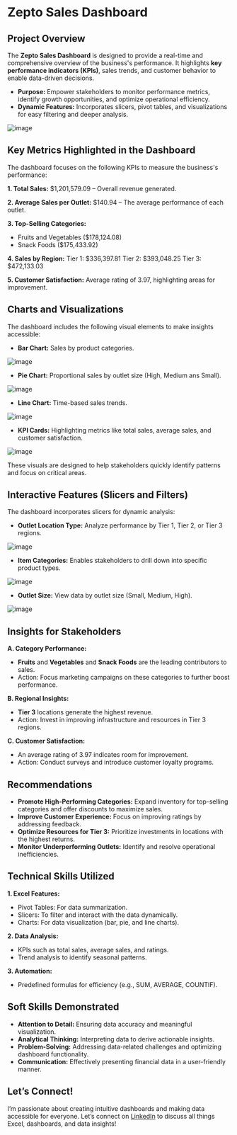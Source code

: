 # Zepto Sales Dashboard

## Project Overview
The **Zepto Sales Dashboard** is designed to provide a real-time and comprehensive overview of the business's performance. It highlights **key performance indicators (KPIs)**, sales trends, and customer behavior to enable data-driven decisions.

- **Purpose:** Empower stakeholders to monitor performance metrics, identify growth opportunities, and optimize operational efficiency.
- **Dynamic Features:** Incorporates slicers, pivot tables, and visualizations for easy filtering and deeper analysis.

![image](https://github.com/user-attachments/assets/849f19a0-5310-4d15-83db-f2a6fb257bbd)


## Key Metrics Highlighted in the Dashboard
The dashboard focuses on the following KPIs to measure the business's performance:

**1. Total Sales:** $1,201,579.09 – Overall revenue generated.

**2. Average Sales per Outlet:** $140.94 – The average performance of each outlet.

**3. Top-Selling Categories:**
- Fruits and Vegetables ($178,124.08)
- Snack Foods ($175,433.92)
  
**4. Sales by Region:**
Tier 1: $336,397.81
Tier 2: $393,048.25
Tier 3: $472,133.03

**5. Customer Satisfaction:** Average rating of 3.97, highlighting areas for improvement.

## Charts and Visualizations
The dashboard includes the following visual elements to make insights accessible:

- **Bar Chart:** Sales by product categories.

![image](https://github.com/user-attachments/assets/f325241f-766f-43d1-837d-8b1368a78464)

- **Pie Chart:** Proportional sales by outlet size (High, Medium ans Small).

![image](https://github.com/user-attachments/assets/ea532a84-5ceb-45a7-ac7e-83cd38b7ce15)

- **Line Chart:** Time-based sales trends.

![image](https://github.com/user-attachments/assets/58f33bb7-f248-42b8-9c15-71fc121835aa)

- **KPI Cards:** Highlighting metrics like total sales, average sales, and customer satisfaction.

![image](https://github.com/user-attachments/assets/d0620928-998a-4760-a4e0-4523a81fb288)

  
These visuals are designed to help stakeholders quickly identify patterns and focus on critical areas.

## Interactive Features (Slicers and Filters)
The dashboard incorporates slicers for dynamic analysis:

- **Outlet Location Type:** Analyze performance by Tier 1, Tier 2, or Tier 3 regions.

![image](https://github.com/user-attachments/assets/a70d3fe5-cd76-413f-b4e7-e3dd11e00b60)

- **Item Categories:** Enables stakeholders to drill down into specific product types.

![image](https://github.com/user-attachments/assets/5ca06d7e-6f64-4bf0-9a95-5d4c28fd07e0)
  
- **Outlet Size:** View data by outlet size (Small, Medium, High).

![image](https://github.com/user-attachments/assets/8d704d01-7b08-4763-9bd6-93904947b761)


## Insights for Stakeholders
**A. Category Performance:**
- **Fruits** and **Vegetables** and **Snack Foods** are the leading contributors to sales.
- Action: Focus marketing campaigns on these categories to further boost performance.

**B. Regional Insights:**
- **Tier 3** locations generate the highest revenue.
- Action: Invest in improving infrastructure and resources in Tier 3 regions.

**C. Customer Satisfaction:**
- An average rating of 3.97 indicates room for improvement.
- Action: Conduct surveys and introduce customer loyalty programs.



## Recommendations
- **Promote High-Performing Categories:** Expand inventory for top-selling categories and offer discounts to maximize sales.
- **Improve Customer Experience:** Focus on improving ratings by addressing feedback.
- **Optimize Resources for Tier 3:** Prioritize investments in locations with the highest returns.
- **Monitor Underperforming Outlets:** Identify and resolve operational inefficiencies.

## Technical Skills Utilized
**1. Excel Features:**
- Pivot Tables: For data summarization.
- Slicers: To filter and interact with the data dynamically.
- Charts: For data visualization (bar, pie, and line charts).
  
**2. Data Analysis:**
- KPIs such as total sales, average sales, and ratings.
- Trend analysis to identify seasonal patterns.

**3. Automation:**
- Predefined formulas for efficiency (e.g., SUM, AVERAGE, COUNTIF).

## Soft Skills Demonstrated
- **Attention to Detail:** Ensuring data accuracy and meaningful visualization.
- **Analytical Thinking:** Interpreting data to derive actionable insights.
- **Problem-Solving:** Addressing data-related challenges and optimizing dashboard functionality.
- **Communication:** Effectively presenting financial data in a user-friendly manner.

## Let’s Connect!
I’m passionate about creating intuitive dashboards and making data accessible for everyone. Let’s connect on [LinkedIn](https://www.linkedin.com/in/pooja-pawar-92086217a) to discuss all things Excel, dashboards, and data insights!

